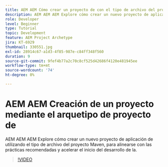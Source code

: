 ```yaml
---
title: AEM AEM Cómo crear un proyecto de con el tipo de archivo del proyecto de Maven de la
description: AEM AEM AEM Explore cómo crear un nuevo proyecto de aplicación de utilizando el tipo de archivo del proyecto Maven, para alinearse con las prácticas recomendadas y acelerar el inicio del desarrollo de la.
role: Developer
level: Beginner
type: Tutorial
topic: Development
feature: AEM Project Archetype
jira: KT-6929
thumbnail: 330551.jpg
exl-id: 28914c67-a1d3-4f85-987e-c84ff348f560
duration: 9
source-git-commit: 9fef4b77a2c70c8cf525d42686f4120e481945ee
workflow-type: tm+mt
source-wordcount: '74'
ht-degree: 0%

---
```


# AEM AEM Creación de un proyecto mediante el arquetipo de proyecto de

AEM AEM AEM Explore cómo crear un nuevo proyecto de aplicación de utilizando el tipo de archivo del proyecto Maven, para alinearse con las prácticas recomendadas y acelerar el inicio del desarrollo de la.

>[!VIDEO](https://video.tv.adobe.com/v/330551?quality=12&learn=on)
